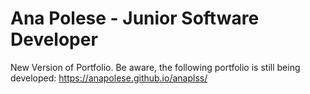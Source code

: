 # Ana Polese - Junior Software Developer
New Version of Portfolio.
Be aware, the following portfolio is still being developed:
https://anapolese.github.io/anaplss/
